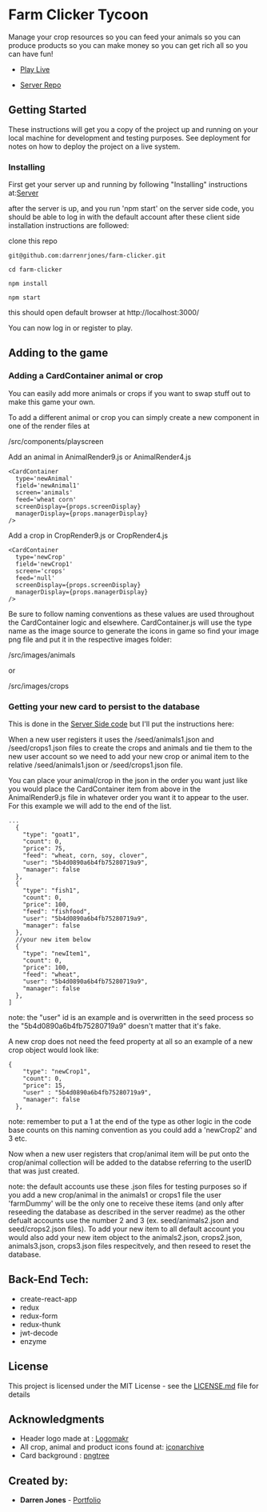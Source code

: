 # Farm Clicker Tycoon

Manage your crop resources so you can feed your animals so you can produce products so you can make money so you can get rich all so you can have fun! 

* [Play Live](https://farmclickertycoon.netlify.com/)

* [Server Repo](https://github.com/darrenrjones/farm-clicker-server)


## Getting Started

These instructions will get you a copy of the project up and running on your local machine for development and testing purposes. See deployment for notes on how to deploy the project on a live system.

### Installing

First get your server up and running by following "Installing" instructions at:[Server](https://github.com/darrenrjones/farm-clicker-server)

after the server is up, and you run 'npm start' on the server side code, you should be able to log in with the default account after these client side installation instructions are followed:

clone this repo

```
git@github.com:darrenrjones/farm-clicker.git
```

```
cd farm-clicker
```

```
npm install
```

```
npm start
```

this should open default browser at http://localhost:3000/

You can now log in or register to play. 

## Adding to the game

### Adding a CardContainer animal or crop

You can easily add more animals or crops if you want to swap stuff out to make this game your own.

To add a different animal or crop you can simply create a new <CardContainer /> component in one of the render files at 

/src/components/playscreen

Add an animal in AnimalRender9.js or AnimalRender4.js

```
<CardContainer
  type='newAnimal'
  field='newAnimal1'
  screen='animals'
  feed='wheat corn'
  screenDisplay={props.screenDisplay}
  managerDisplay={props.managerDisplay}
/>
```

Add a crop in CropRender9.js or CropRender4.js

```
<CardContainer
  type='newCrop'
  field='newCrop1'
  screen='crops'
  feed='null'
  screenDisplay={props.screenDisplay}
  managerDisplay={props.managerDisplay}
/>
```

Be sure to follow naming conventions as these values are used throughout the CardContainer logic and elsewhere. CardContainer.js will use the type name as the image source to generate the icons in game so find your image png file and put it in the respective images folder:

/src/images/animals

or

/src/images/crops

### Getting your new card to persist to the database

This is done in the [Server Side code](https://github.com/darrenrjones/farm-clicker-server) but I'll put the instructions here:

When a new user registers it uses the /seed/animals1.json and /seed/crops1.json files to create the crops and animals and tie them to the new user account so we need to add your new crop or animal item to the relative /seed/animals1.json or /seed/crops1.json file.

You can place your animal/crop in the json in the order you want just like you would place the CardContainer item from above in the AnimalRender9.js file in whatever order you want it to appear to the user. For this example we will add to the end of the list.

```
...
  {
    "type": "goat1",
    "count": 0,
    "price": 75,
    "feed": "wheat, corn, soy, clover",
    "user": "5b4d0890a6b4fb75280719a9",
    "manager": false
  },
  {
    "type": "fish1",
    "count": 0,
    "price": 100,
    "feed": "fishfood",
    "user": "5b4d0890a6b4fb75280719a9",
    "manager": false
  },
  //your new item below
  {
    "type": "newItem1",
    "count": 0,
    "price": 100,
    "feed": "wheat",
    "user": "5b4d0890a6b4fb75280719a9", 
    "manager": false
  },
]
```

note: the "user" id is an example and is overwritten in the seed process so the "5b4d0890a6b4fb75280719a9" doesn't matter that it's fake.

A new crop does not need the feed property at all so an example of a new crop object would look like: 

```
{
    "type": "newCrop1",
    "count": 0,
    "price": 15,
    "user" : "5b4d0890a6b4fb75280719a9",
    "manager": false
  },
```

note: remember to put a 1 at the end of the type as other logic in the code base counts on this naming convention as you could add a 'newCrop2' and 3 etc.

Now when a new user registers that crop/animal item will be put onto the crop/animal collection will be added to the databse referring to the userID that was just created.

note: the default accounts use these .json files for testing purposes so if you add a new crop/animal in the animals1 or crops1 file the user 'farmDummy' will be the only one to receive these items (and only after reseeding the database as described in the server readme) as the other defualt accounts use the number 2 and 3 (ex. seed/animals2.json and seed/crops2.json files). To add your new item to all default account you would also add your new item object to the animals2.json, crops2.json, animals3.json, crops3.json files respecitvely, and then reseed to reset the database. 


## Back-End Tech:
- create-react-app
- redux
- redux-form
- redux-thunk
- jwt-decode
- enzyme

## License

This project is licensed under the MIT License - see the [LICENSE.md](LICENSE.md) file for details

## Acknowledgments

* Header logo made at : [Logomakr](https://logomakr.com/)
* All crop, animal and product icons found at: [iconarchive](http://www.iconarchive.com/) 
* Card background : [pngtree](https://pngtree.com/free-grass-png?)


## Created by: 

* **Darren Jones** - [Portfolio](https://DarrenRaymondJones.com)
